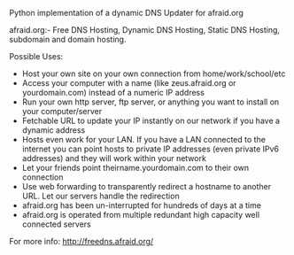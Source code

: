 Python implementation of a dynamic DNS Updater for afraid.org

afraid.org:- Free DNS Hosting, Dynamic DNS Hosting, Static DNS Hosting, subdomain and domain hosting.

Possible Uses:

- Host your own site on your own connection from home/work/school/etc
- Access your computer with a name (like zeus.afraid.org or yourdomain.com) instead of a numeric IP address
- Run your own http server, ftp server, or anything you want to install on your computer/server
- Fetchable URL to update your IP instantly on our network if you have a dynamic address
- Hosts even work for your LAN. If you have a LAN connected to the internet you can point hosts to private IP addresses (even private IPv6 addresses) and they will work within your network
- Let your friends point theirname.yourdomain.com to their own connection
- Use web forwarding to transparently redirect a hostname to another URL. Let our servers handle the redirection
- afraid.org has been un-interrupted for hundreds of days at a time
- afraid.org is operated from multiple redundant high capacity well connected servers

For more info: http://freedns.afraid.org/
